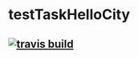 # testTaskHelloCity
## [![travis build](https://img.shields.io/travis/USER/REPO.svg)](https://travis-ci.org/Liovorn/testTaskHelloCity)
